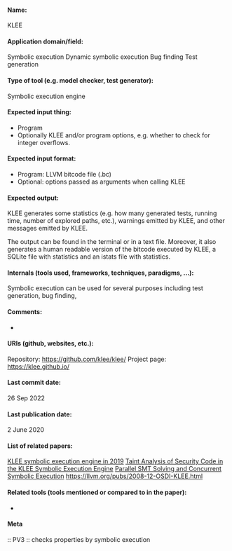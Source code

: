 #### Name:
KLEE

#### Application domain/field:
Symbolic execution
Dynamic symbolic execution
Bug finding
Test generation

#### Type of tool (e.g. model checker, test generator):
Symbolic execution engine

#### Expected input thing:
- Program
- Optionally KLEE and/or program options, e.g. whether to check for integer overflows.

#### Expected input format:
- Program: LLVM bitcode file (.bc)
- Optional: options passed as arguments when calling KLEE

#### Expected output:
KLEE generates some statistics (e.g. how many generated tests, running time, number of explored paths, etc.), warnings emitted by KLEE, and other messages emitted by KLEE. 

The output can be found in the terminal or in a text file. Moreover, it also generates a human readable version of the bitcode executed by KLEE, a SQLite file with statistics and an istats file with statistics.

#### Internals (tools used, frameworks, techniques, paradigms, ...):
Symbolic execution can be used for several purposes including test generation, bug finding, 

#### Comments:
-

#### URIs (github, websites, etc.):
Repository: https://github.com/klee/klee/
Project page: https://klee.github.io/

#### Last commit date:
26 Sep 2022

#### Last publication date:
2 June 2020

#### List of related papers:
[KLEE symbolic execution engine in 2019](https://doi.org/10.1007/s10009-020-00570-3)
[Taint Analysis of Security Code in the KLEE Symbolic Execution Engine](https://doi.org/10.1007/978-3-642-34129-8_23)
[Parallel SMT Solving and Concurrent Symbolic Execution](https://doi.org/10.1109/Trustcom.2015.608)
https://llvm.org/pubs/2008-12-OSDI-KLEE.html

#### Related tools (tools mentioned or compared to in the paper):
-

#### Meta
:: PV3 :: checks properties by symbolic execution